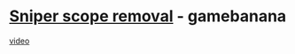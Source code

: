 # [Sniper scope removal](https://gamebanana.com/guis/35606) - gamebanana

[video](https://www.youtube.com/watch?v=PCb1zalbHHw)

